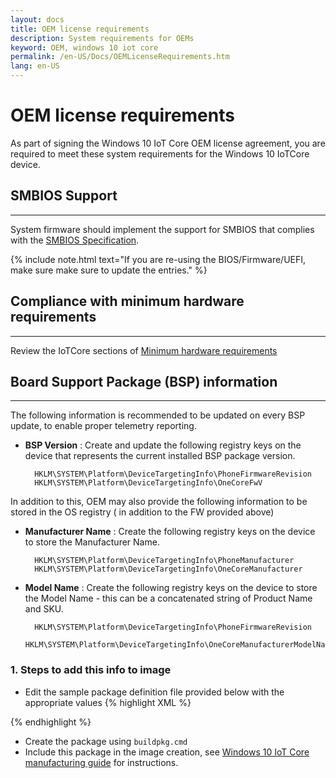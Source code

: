 ```yaml
---
layout: docs
title: OEM license requirements
description: System requirements for OEMs
keyword: OEM, windows 10 iot core
permalink: /en-US/Docs/OEMLicenseRequirements.htm
lang: en-US
---
```


# OEM license requirements

As part of signing the Windows 10 IoT Core OEM license agreement, you are required to meet these system requirements for the Windows 10 IoTCore device.

## SMBIOS Support
___

System firmware should implement the support for SMBIOS that complies with the [SMBIOS Specification](https://msdn.microsoft.com/library/windows/hardware/dn932824(v=vs.85).aspx#system_fundamentals_smbios_smbiosspecification).

{% include note.html text="If you are re-using the BIOS/Firmware/UEFI, make sure make sure to update the entries." %}


## Compliance with minimum hardware requirements
___

Review the IoTCore sections of [Minimum hardware requirements](https://msdn.microsoft.com/en-us/library/windows/hardware/dn915086(v=vs.85).aspx)

## Board Support Package (BSP) information
___

The following information is recommended to be updated on every BSP update, to enable proper telemetry reporting.

* **BSP Version** : Create and update the following registry keys on the device that represents the current installed BSP package version.

        HKLM\SYSTEM\Platform\DeviceTargetingInfo\PhoneFirmwareRevision
        HKLM\SYSTEM\Platform\DeviceTargetingInfo\OneCoreFwV 
		
In addition to this, OEM may also provide the following information to be stored in the OS registry ( in addition to the FW provided above)

* **Manufacturer Name** : Create the following registry keys on the device to store the Manufacturer Name.

        HKLM\SYSTEM\Platform\DeviceTargetingInfo\PhoneManufacturer
        HKLM\SYSTEM\Platform\DeviceTargetingInfo\OneCoreManufacturer

* **Model Name** : Create the following registry keys on the device to store the Model Name - this can be a concatenated string of Product Name and SKU.

        HKLM\SYSTEM\Platform\DeviceTargetingInfo\PhoneFirmwareRevision
		HKLM\SYSTEM\Platform\DeviceTargetingInfo\OneCoreManufacturerModelName 

### 1. Steps to add this info to image

* Edit the sample package definition file provided below with the appropriate values
{% highlight XML %}
<?xml version="1.0" encoding="utf-8"?>
<Package xmlns:xsi="http://www.w3.org/2001/XMLSchema-instance"
         xmlns:xsd="http://www.w3.org/2001/XMLSchema"
         Owner="$(OEMNAME)" Component="BSP" SubComponent="DeviceInfo"
         OwnerType="OEM" ReleaseType="Production" Platform="Any"
         xmlns="urn:Microsoft.WindowsPhone/PackageSchema.v8.00">
  <Components>
    <OSComponent>
        <RegKeys>
            <RegKey KeyName="$(hklm.system)\Platform\DeviceInfo">
                <RegValue Name="OneCoreManufacturer" Type="REG_SZ"
                    Value="Contoso"/>
                <RegValue Name="OneCoreManufacturerModelName" Type="REG_SZ"
                    Value="ProductA SKU1"/>
                <RegValue Name="OneCoreFwV" Type="REG_SZ"
                    Value="10.0.1.0"/>
                <RegValue Name="PhoneManufacturer" Type="REG_SZ"
                    Value="Contoso"/>
                <RegValue Name="PhoneManufacturerModelName" Type="REG_SZ"
                    Value="ProductA SKU1"/>
                <RegValue Name="PhoneFirmwareRevision" Type="REG_SZ"
                    Value="10.0.1.0"/>
            </RegKey>
         </RegKeys> 
    </OSComponent>
  </Components>
</Package>
{% endhighlight %}

* Create the package using `buildpkg.cmd` 
* Include this package in the image creation, see [Windows 10 IoT Core manufacturing guide](https://msdn.microsoft.com/windows/hardware/commercialize/manufacture/iot/iot-core-manufacturing-guide) for instructions.

